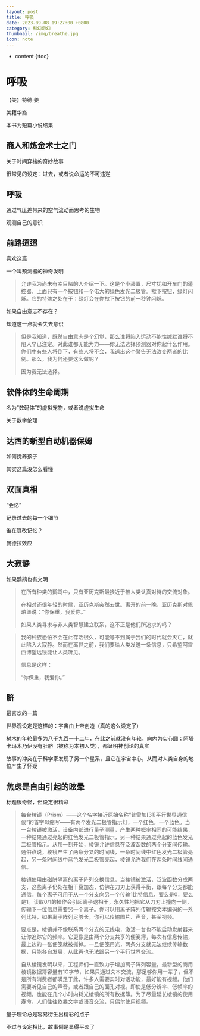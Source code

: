 ```yaml
---
layout: post
title: 呼吸
date: 2023-09-08 19:27:00 +0800
category: 科幻奇幻
thumbnail: /img/breathe.jpg
icon: note
---
```


* content
{:toc}

# 呼吸

【美】特德·姜

美籍华裔

本书为短篇小说结集



## 商人和炼金术士之门

关于时间穿梭的奇妙故事

很常见的设定：过去，或者说命运的不可违逆

## 呼吸

通过气压差带来的空气流动而思考的生物

观测自己的意识

## 前路迢迢

喜欢这篇

一个叫预测器的神奇发明

> 允许我为尚未有幸目睹的人介绍一下。这是个小装置，尺寸犹如开车门的遥控器，上面只有一个按钮和一个偌大的绿色发光二极管。揿下按钮，绿灯闪烁。它的特殊之处在于：绿灯会在你揿下按钮的前一秒钟闪烁。

如果自由意志不存在？

知道这一点就会失去意识

>但是我知道，既然自由意志是个幻觉，那么谁将陷入运动不能性缄默谁将不陷入早已注定。对此谁都无能为力——你无法选择预测器对你起什么作用。你们中有些人将倒下，有些人将不会，我送出这个警告无法改变两者的比例。那么，我为何还要这么做呢？
>
>因为我无法选择。

## 软件体的生命周期

名为“数码体”的虚拟宠物，或者说虚拟生命

关于数字伦理

## 达西的新型自动机器保姆

如何抚养孩子

其实这篇没怎么看懂

## 双面真相

“会忆”

记录过去的每一个细节

谁在篡改记忆？

曼德拉效应

## 大寂静

如果鹦鹉也有文明

>在所有种类的鹦鹉中，只有亚历克斯最接近于被人类认真对待的交流对象。
>
>在相对还很年轻的时候，亚历克斯突然去世。离开的前一晚，亚历克斯对佩珀堡说：“你保重，我爱你。”
>
>如果人类寻求与非人类智慧建立联系，这不正是他们所追求的吗？

>我的种族恐怕不会在此存活很久，可能等不到属于我们的时代就会灭亡，就此陷入大寂静。然而在离世之前，我们要给人类发送一条信息，只希望阿雷西博望远镜能让人类听见。
>
>信息是这样：
>
>“你保重，我爱你。”

## 脐

最喜欢的一篇

世界观设定是这样的：宇宙由上帝创造（真的这么设定了）

树木的年轮最多为八千九百一十二年，在此之前就没有年轮，向内为实心圆；阿塔卡玛木乃伊没有肚脐（被称为本初人类），都证明神创论的真实

故事的冲突在于科学家发现了另一个星系，且它在宇宙中心，从而对人类自身的地位产生了怀疑

## 焦虑是自由引起的眩晕

标题很奇怪，但设定很精彩

> 每台棱镜（Prism）——这个名字接近原始名称“普雷加[31]平行世界通信仪”的首字母缩写——有两个发光二极管指示灯，一个红色，一个蓝色。当一台棱镜被激活，设备内部进行量子测量，产生两种概率相同的可能结果，一种结果通过亮起的红色发光二极管指示，另一种结果通过亮起的蓝色发光二极管指示。从那一刻开始，棱镜允许信息在泛波函数的两个分支间传输。通俗点说，棱镜产生了两条分叉的时间线，一条时间线中红色发光二极管亮起，另一条时间线中蓝色发光二极管亮起，棱镜允许我们在两条时间线间通信。
>
> 棱镜使用由磁阱隔离的离子阵列交换信息，当棱镜被激活，泛波函数分成两支，这些离子仍处在相干叠加态，仿佛在刀刃上获得平衡，跟每个分支都能通信。每个离子可用于从一个分支向另一个传输1比特信息，要么是0，要么是1。读取0/1的操作会引起离子退相干，永久性地把它从刀刃上撞向一侧，传输下一位信息需要另一个离子。你可以用离子阵列传输按文本编码的一系列比特，如果离子阵列足够长，你可以传输图片、声音，甚至视频。
>
> 要点是，棱镜并不像联系两个分支的无线电，激活一台也不能启动发射器来让你追踪它的频率。它更像是由两个分支共享的便笺簿，每次有信息传输，最上边的一张便笺就被撕掉。一旦便笺用光，两条分支就无法继续传输数据，只能各自发展，从此再也无法跟另一个平行世界交流。
>
> 自从棱镜发明以来，工程师们一直致力于增加离子阵列容量，最新型的商用棱镜数据簿容量有1G字节，如果只通过文本交流，那足够你用一辈子，但不是所有消费者都满足于此，许多人需要实时对话功能，最好能有视频。他们需要听见自己的声音，或者跟自己的面孔对视。即使是低分辨率、低帧率的视频，也能在几个小时内耗光棱镜的所有数据簿。为了尽量延长棱镜的使用寿命，人们往往依靠文字或语音交流，只偶尔使用视频。

量子理论总是容易衍生出精彩的点子

不过与设定相比，故事倒是显得平淡了

